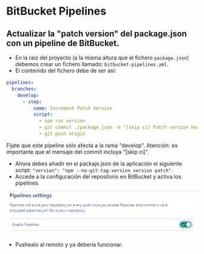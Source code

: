 # BitBucket Pipelines

## Actualizar la "patch version" del package.json con un pipeline de BitBucket.
 
* En la raiz del proyecto (a la misma altura que el fichero `package.json`) debemos crear un fichero llamado: `bitbucket-pipelines.yml`.
* El contenido del fichero debe de ser así:
```yml
pipelines:
  branches:
    develop:
      - step:
          name: Increment Patch Version
          script:
            - npm run version
            - git commit ./package.json -m "[skip ci] Patch version has been incremented"
            - git push origin
```
 Fíjate que este pipeline sólo afecta a la rama "develop". Atención: es importante que el mensaje del commit incluya "[skip ci]". 
* Ahora debes añadir en el packaje.json de la aplicación el siguiente script: `"version": "npm --no-git-tag-version version patch"`.
* Accede a la configuración del repositorio en BitBucket y activa los pipelines.  

![Activar los pipelines](./assets/setting.png)  

* Pushealo al remoto y ya debería funcionar.